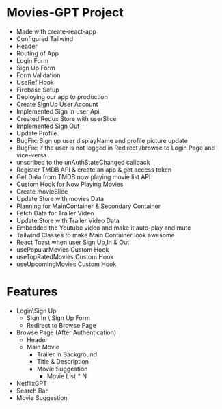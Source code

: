 # Movies-GPT Project

- Made with create-react-app
- Configured Tailwind
- Header
- Routing of App
- Login Form
- Sign Up Form
- Form Validation
- UseRef Hook
- Firebase Setup
- Deploying our app to production
- Create SignUp User Account
- Implemented Sign In user Api
- Created Redux Store with userSlice
- Implemented Sign Out
- Update Profile
- BugFix: Sign up user displayName and profile picture update
- BugFix: if the user is not logged in Redirect /browse to Login Page and vice-versa
- unscribed to the unAuthStateChanged callback
- Register TMDB API & create an app & get access token
- Get Data from TMDB now playing movie list API
- Custom Hook for Now Playing Movies
- Create movieSlice
- Update Store with movies Data
- Planning for MainContainer & Secondary Container
- Fetch Data for Trailer Video
- Update Store with Trailer Video Data
- Embedded the Youtube video and make it auto-play and mute
- Tailwind Classes to make Main Container look awesome
- React Toast when user Sign Up,In & Out
- usePopularMovies Custom Hook
- useTopRatedMovies Custom Hook
- useUpcomingMovies Custom Hook

# Features

- Login\Sign Up
  - Sign In \ Sign Up Form
  - Redirect to Browse Page
- Browse Page (After Authentication)
  - Header
  - Main Movie
    - Trailer in Background
    - Title & Description
    - Movie Suggestion
      - Movie List \* N
- NetflixGPT
- Search Bar
- Movie Suggestion
